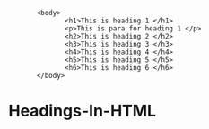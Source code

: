 <html>
           <head>
                  <title> HN Developers </title>
           </head>

           <body>
                  <h1>This is heading 1 </h1>
                  <p>This is para for heading 1 </p>
                  <h2>This is heading 2 </h2>
                  <h3>This is heading 3 </h3>
                  <h4>This is heading 4 </h4>
                  <h5>This is heading 5 </h5>
                  <h6>This is heading 6 </h6>
           </body>
</html>

# Headings-In-HTML

